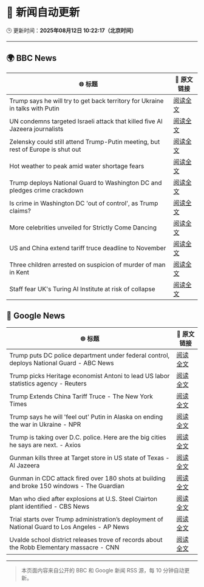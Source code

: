 # 🧠 新闻自动更新

🕒 更新时间：**2025年08月12日 10:22:17（北京时间）**

---

## 🌍 BBC News

| 🌐 标题 | 🔗 原文链接 |
|--------|-------------|
| Trump says he will try to get back territory for Ukraine in talks with Putin | [阅读全文](https://www.bbc.com/news/articles/c0e99yqv332o?at_medium=RSS&at_campaign=rss) |
| UN condemns targeted Israeli attack that killed five Al Jazeera journalists | [阅读全文](https://www.bbc.com/news/articles/cq688qz3rlro?at_medium=RSS&at_campaign=rss) |
| Zelensky could still attend Trump-Putin meeting, but rest of Europe is shut out | [阅读全文](https://www.bbc.com/news/articles/cn5eedq7ldro?at_medium=RSS&at_campaign=rss) |
| Hot weather to peak amid water shortage fears | [阅读全文](https://www.bbc.com/news/articles/czerrzdewzxo?at_medium=RSS&at_campaign=rss) |
| Trump deploys National Guard to Washington DC and pledges crime crackdown | [阅读全文](https://www.bbc.com/news/articles/cm2110me5g4o?at_medium=RSS&at_campaign=rss) |
| Is crime in Washington DC 'out of control', as Trump claims? | [阅读全文](https://www.bbc.com/news/articles/c8600x7dnn4o?at_medium=RSS&at_campaign=rss) |
| More celebrities unveiled for Strictly Come Dancing | [阅读全文](https://www.bbc.com/news/articles/cly3318nrmpo?at_medium=RSS&at_campaign=rss) |
| US and China extend tariff truce deadline to November | [阅读全文](https://www.bbc.com/news/articles/cg7jjkvzmkxo?at_medium=RSS&at_campaign=rss) |
| Three children arrested on suspicion of murder of man in Kent | [阅读全文](https://www.bbc.com/news/articles/cn855zj319yo?at_medium=RSS&at_campaign=rss) |
| Staff fear UK's Turing AI Institute at risk of collapse | [阅读全文](https://www.bbc.com/news/articles/c24zz2vdv51o?at_medium=RSS&at_campaign=rss) |

## 📰 Google News

| 🌐 标题 | 🔗 原文链接 |
|--------|-------------|
| Trump puts DC police department under federal control, deploys National Guard - ABC News | [阅读全文](https://news.google.com/rss/articles/CBMipwFBVV95cUxQQ2lkZ2l2SHdTR0NDT0Q3bi00eFZvdmdBeGdIMzhSenJKU3JlZGgyOWo3OUlJOXc3a2MxaURKYlg4TFI3XzMwTVlIaGRKajM2aWJDOG9nVEtPdUxZaGhHR2w0THkwUV9kdE9QWkFGLXJ2NkZFSnNVTHpwM2MtcWxQZFZKVVViRVBZRFo0cklZMnB2VjRYTkdmV2ZWVURzbmtMQi1zZkxuTdIBrAFBVV95cUxOQ0h4XzJjVjJfdFNlUkRFMmpaU01adVEySTV1OThoZ1dfcGh2ZGMwRFNKMXVzLWNHSDVFMUswWVdSa1I4VXRhTTFiZXRBM3ItQ3ZZSUYzdldzcHR3V0QtS1FySkVFaVRqRkI5MGs1dHA5MUEwRzVlT3FBR20tamFteFF4MWIwZ0RKVkh6MmJFd3hmN1lzTk9xZ0VhbWRBOWdpek10aGxqV0xsV3R4?oc=5) |
| Trump picks Heritage economist Antoni to lead US labor statistics agency - Reuters | [阅读全文](https://news.google.com/rss/articles/CBMitAFBVV95cUxNSlpqWFYyRFVpN1lEOGUyeW04VS0wLXpOMW1OZXJqVXRRZ0NKdUl0cndnYlZpNGlkbF9jOW54aENNRXloYXhJZDhuejBIYWVmVFZqQkMtY3dWdWNoeVdSTk0xZmYya0dlTDdXWVJqYjVwYzUtSHc4aGw1UDJSUVVyVnoxZVlHV0c5Mk5IYzQxMGgyVFBUaWtoRWlabl9URUl5TG1GTmhvUXRuT2dNbEpnUV9qNlU?oc=5) |
| Trump Extends China Tariff Truce - The New York Times | [阅读全文](https://news.google.com/rss/articles/CBMihgFBVV95cUxQZ0g4NEFkNHpKSlNjemNVVUFtOElLN29HQm8yakYteW1td2FNUE5RYzBPWGxKTDdrVHhVNl9rSmtHbF9KZHpvcGZ1cGtyQVJKTW90WjhQMXVXY21NNkJTWktLcjBHYWxkTU5zbDVsVV85RDdyOFlmZS1fbGtaQ2xhZGo2MzcwZw?oc=5) |
| Trump says he will 'feel out' Putin in Alaska on ending the war in Ukraine - NPR | [阅读全文](https://news.google.com/rss/articles/CBMid0FVX3lxTE9iM2tTcTF5NDdHQ2d4UXZ3dzF3NzFXWEJsN252TG5KX0hBaWNpZHkwSDRMZWlNRXBsU21SY2N2MkJoaGxCTmRBYlJsYk9Qb1p2Sm56QnZrRl9hT1JLd3FKclgzekZTVmtuZm9lcUJwRktuSDlPNFZJ?oc=5) |
| Trump is taking over D.C. police. Here are the big cities he says are next. - Axios | [阅读全文](https://news.google.com/rss/articles/CBMikwFBVV95cUxQTWxVU05mU2NHMGtWbWg5d2pSbTctSWtmRzZ5Sm9DeHNBSDg1aXVMV29kRW9PdEh2Y2RzT3RZd2J5NjkwcTEyNDdZNGVfdkNHdmlTb0hqTzJTVmdpTXduUW1JdlYySlFDY0pCUUc5MFdEaWxwRTktTlJEdnFPbU5DQ0NkT3JtUHMxNk40SDktUEZyb2s?oc=5) |
| Gunman kills three at Target store in US state of Texas - Al Jazeera | [阅读全文](https://news.google.com/rss/articles/CBMinAFBVV95cUxQUDM1ZF83dWo0dlNVWXFQTXNRc3lEWmdjSEtFZjZQSGU0SzVkT3FYSG5rU2x0LTJ2LTFVbmRSZko3YTA3LWZDcDR4MElSbGdDQU9icEtjQVZUUVFVV0hSbHk2b1lIclRmci1NZVhoNkR6RVlxZXBEWFk3U1g1c1ViN0ltbVd3Y09MUnlUenpIeS1Oam5jeTA4ekl3RkLSAaIBQVVfeXFMT3ljQ0V2Qm1TZ0RHU0NieTc2WGtWZ2JVWWwzMWZaQVBYLW9wSmtaWDFxeGoxX2toYmVVOF9lSHA2WE52dVJWTENHODU3ZGpYVFM1OEZDMXpRU1MxRHRxelN3ZmRtdWtfQWl6bm11VTlnRmVZOEpsT3FRd3ZhS0t2ekZldDBvR3FibV9IVHFPRTFvUGFDZTNtMmVaVFFhcFFYbzZB?oc=5) |
| Gunman in CDC attack fired over 180 shots at building and broke 150 windows - The Guardian | [阅读全文](https://news.google.com/rss/articles/CBMid0FVX3lxTE44NXNNUDVERU9ydWpyS1NGVmxXTTEtYWlaYXduMzRnSDRGWUYtREoyRE02YXVrZ3h2YzlNWHp3N05nZThDdWJ2MkxBUnV3WXczZkI0dldzUGE3YTBaQ1dTWEZxRGFtMU1MYkV5MV9FdURpbW4wNFpr?oc=5) |
| Man who died after explosions at U.S. Steel Clairton plant identified - CBS News | [阅读全文](https://news.google.com/rss/articles/CBMioAFBVV95cUxPb2gwbTRjLXAzd1Q4YmdRcnBzLWNYeUlHUmZRM1ZzSGdBTTB3am9YeW1WQVptamktUHJhamFIOVJEeDdac05CWFlacUZ6RlBrYi1uRE8wNE9jVTRuby1MSUFIQm0wUFRIcnZMcUMtcUpPOGhtZzRhSlhxR0tSdXYxZnpPejF3TF8zYk9yUTEtU19vU09oeVNIRjYyaWtDNzVM?oc=5) |
| Trial starts over Trump administration’s deployment of National Guard to Los Angeles - AP News | [阅读全文](https://news.google.com/rss/articles/CBMioAFBVV95cUxNTEl6T0Q4dHBMNFN5X051N2xjMWJrSWs5dUJWWmlFM1FsZzVwOWVra00xN2txMFhyMlg5Q3BORTdqQVNOOWg4QmItbHd4V3MzWVR3TmtUaFB6akdVTEJZMUl1MzltQTZuWTRNdXRwRERBbC1yTTd3SzItRjg1X1poQXJsUHhEOWF3dDNaaU55RFBCRFhySGhjYTN2WWNfSlo2?oc=5) |
| Uvalde school district releases trove of records about the Robb Elementary massacre - CNN | [阅读全文](https://news.google.com/rss/articles/CBMiekFVX3lxTE81Y3VOZC16eHhqeGFQaGQ5OUFSeWdoSzNjUG04V2VidVkwMHpUclQ2LU4tbnp0UjU1OVE4OVVuN3pDLTJuTkRmUE5hZjRDMHN6azZlVFBMZS1qY3hCOFBiRHBUb2FVWXVpUDVsLVE3RUtwRW84YTdFdTF30gF_QVVfeXFMTWJVRE0wemxNbl9XX2pqY3J3ZHBlaG5HNjBTRUVwM0VNeTg2d2N4VkpoM0djdFUxQXBkeHF4Z3ZtbnRGRm9HVllSZXR5YWdqZDhlS1RvR3JWU19pZnZwNVFBZktzQ2lwWTNydGF4NzJfcTNUbGwtVE5kSUJlVkFoTQ?oc=5) |

---
> 本页面内容来自公开的 BBC 和 Google 新闻 RSS 源，每 10 分钟自动更新。
